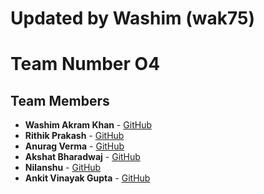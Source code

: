# Updated by Washim (wak75) 

# Team Number O4

## Team Members

- **Washim Akram Khan** - [GitHub](https://github.com/wak75)
- **Rithik Prakash** - [GitHub](https://github.com/rithik609609)
- **Anurag Verma** - [GitHub](https://github.com/Ave19Anurag)
- **Akshat Bharadwaj** - [GitHub](https://github.com/akshatbhardwaj17)
- **Nilanshu** - [GitHub](https://github.com/Nilanshu-Ankit)
- **Ankit Vinayak Gupta** - [GitHub](Pending)
